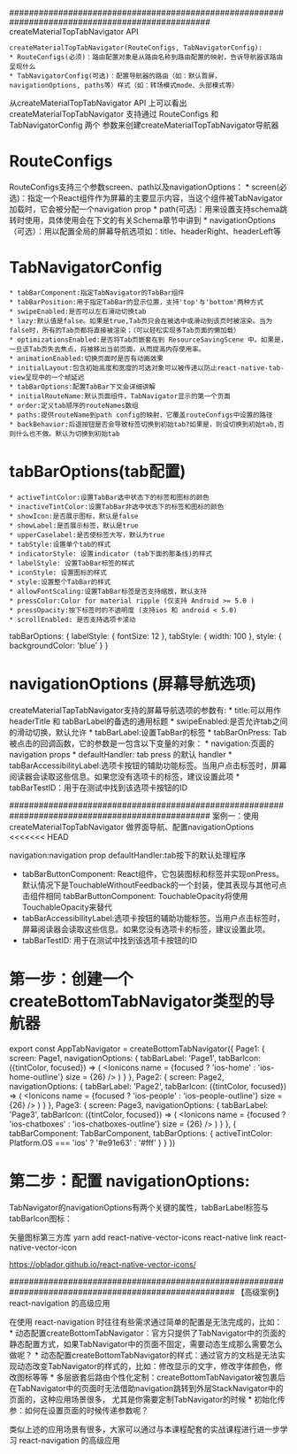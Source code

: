 #################################################################################################
createMaterialTopTabNavigator API

    createMaterialTopTabNavigator(RouteConfigs, TabNavigatorConfig):
    * RouteConfigs(必须)：路由配置对象是从路由名称到路由配置的映射，告诉导航器该路由呈现什么
    * TabNavigatorConfig(可选)：配置导航器的路由（如：默认首屏，navigationOptions, paths等）样式（如：转场模式mode、头部模式等）

从createMaterialTopTabNavigator API 上可以看出 createMaterialTopTabNavigator 支持通过 RouteConfigs 和 TabNavigatorConfig 两个
参数来创建createMaterialTopTabNavigator导航器

# RouteConfigs

RouteConfigs支持三个参数screen、path以及navigationOptions：
    * screen(必选)：指定一个React组件作为屏幕的主要显示内容，当这个组件被TabNavigator加载时，它会被分配一个navigation prop
    * path(可选)：用来设置支持schema跳转时使用，具体使用会在下文的有关Schema章节中讲到
    * navigationOptions（可选）：用以配置全局的屏幕导航选项如：title、headerRight、headerLeft等

# TabNavigatorConfig
    * tabBarComponent:指定TabNavigator的TabBar组件
    * tabBarPosition:用于指定TabBar的显示位置，支持'top'与'bottom'两种方式
    * swipeEnabled:是否可以左右滑动切换tab
    * lazy:默认值是false。如果是true,Tab页只会在被选中或滑动到该页时被渲染。当为false时，所有的Tab页都将直接被渲染；（可以轻松实现多Tab页面的懒加载）
    * optimizationsEnabled:是否将Tab页嵌套在到 ResourceSavingScene 中。如果是，一旦该Tab页失去焦点，将被移出当前页面，从而提高内存使用率。
    * animationEnabled:切换页面时是否有动画效果
    * initialLayout:包含初始高度和宽度的可选对象可以被传递以防止react-native-tab-view呈现中的一个帧延迟
    * tabBarOptions:配置TabBar下文会详细讲解
    * initialRouteName:默认页面组件，TabNavigator显示的第一个页面
    * order:定义tab顺序的routeNames数组
    * paths:提供routeName到path config的映射，它覆盖routeConfigs中设置的路径
    * backBehavior:后退按钮是否会导致标签切换到初始tab?如果是，则设切换到初始tab,否则什么也不做。默认为切换到初始tab

# tabBarOptions(tab配置)
    * activeTintColor:设置TabBar选中状态下的标签和图标的颜色
    * inactiveTintColor:设置TabBar非选中状态下的标签和图标的颜色
    * showIcon:是否展示图标，默认是false
    * showLabel:是否展示标签，默认是true
    * upperCaselabel:是否使标签大写，默认为true
    * tabStyle:设置单个tab的样式
    * indicatorStyle: 设置indicator (tab下面的那条线)的样式
    * labelStyle: 设置TabBar标签的样式
    * iconStyle: 设置图标的样式
    * style:设置整个TabBar的样式
    * allowFontScaling:设置TabBar标签是否支持缩放，默认支持
    * pressColor:Color for material ripple (仅支持 Android >= 5.0 )
    * pressOpacity:按下标签时的不透明度 (支持ios 和 android < 5.0)
    * scrollEnabled: 是否支持选项卡滚动

tabBarOptions: {
    labelStyle: {
        fontSize: 12
    },
    tabStyle: {
        width: 100
    },
    style: {
        backgroundColor: 'blue'
    }
}

# navigationOptions (屏幕导航选项)

createMaterialTapTabNavigator支持的屏幕导航选项的参数有:
    * title:可以用作headerTitle 和 tabBarLabel的备选的通用标题
    * swipeEnabled:是否允许tab之间的滑动切换，默认允许
    * tabBarLabel:设置TabBar的标签
    * tabBarOnPress: Tab被点击的回调函数，它的参数是一包含以下变量的对象：
        * navigation:页面的navigation props
        * defaultHandler: tab press 的默认 handler
    * tabBarAccessibilityLabel:选项卡按钮的辅助功能标签。当用户点击标签时，屏幕阅读器会读取这些信息。如果您没有选项卡的标签，建议设置此项
    * tabBarTestID：用于在测试中找到该选项卡按钮的ID

#################################################################################################
案例一：使用 createMaterialTopTabNavigator 做界面导航、配置navigationOptions
<<<<<<< HEAD

navigation:navigation prop
defaultHandler:tab按下的默认处理程序

* tabBarButtonComponent: React组件，它包装图标和标签并实现onPress。默认情况下是TouchableWithoutFeedback的一个封装，使其表现与其他可点击组件相同
  tabBarButtonComponent: TouchableOpacity将使用TouchableOpacity来替代
* tabBarAccessibllityLabel:选项卡按钮的辅助功能标签。当用户点击标签时，屏幕阅读器会读取这些信息。如果您没有选项卡的标签，建议设置此项。
* tabBarTestID: 用于在测试中找到该选项卡按钮的ID

# 第一步：创建一个createBottomTabNavigator类型的导航器

export const AppTabNavigator = createBottomTabNavigator({
    Page1: {
        screen: Page1,
        navigationOptions: {
            tabBarLabel: 'Page1',
            tabBarIcon: ({tintColor, focused}) => (
                <Ionicons
                    name = {focused ? 'ios-home' : 'ios-home-outline'}
                    size = {26}
                />
            )
        }
    },
    Page2: {
        screen: Page2,
        navigationOptions: {
            tabBarLabel: 'Page2',
            tabBarIcon: ({tintColor, focused}) => (
                <Ionicons
                    name = {focused ? 'ios-people' : 'ios-people-outline'}
                    size = {26}
                />
            )
        }
    },
    Page3: {
        screen: Page3,
        navigationOptions: {
            tabBarLabel: 'Page3',
            tabBarIcon: ({tintColor, focused}) => (
                <Ionicons
                    name = {focused ? 'ios-chatboxes' : 'ios-chatboxes-outline'}
                    size = {26}
                />
            )
        }
    }, {
        tabBarComponent: TabBarComponent,
        tabBarOptions: {
            activeTintColor: Platform.OS === 'ios' ? '#e91e63' : '#fff'
        }
    }
})

# 第二步：配置 navigationOptions:

TabNavigator的navigationOptions有两个关键的属性，tabBarLabel标签与tabBarIcon图标：




矢量图标第三方库
yarn add react-native-vector-icons
react-native link react-native-vector-icon

https://oblador.github.io/react-native-vector-icons/






######################################################################################################
【高级案例】 react-navigation 的高级应用

在使用 react-navigation 时往往有些需求通过简单的配置是无法完成的，比如：
    * 动态配置createBottomTabNavigator：官方只提供了TabNavigator中的页面的静态配置方式，如果TabNavigator中的页面不固定，需要动态生成那么需要怎么做呢？
    * 动态配置createBottomTabNavigator的样式：通过官方的文档是无法实现动态改变TabNavigator的样式的，比如：修改显示的文字，修改字体颜色，修改图标等等
    * 多层嵌套后路由个性化定制：createBottomTabNavigator被包裹后在TabNavigator中的页面时无法借助navigation跳转到外层StackNavigator中的页面的，这种应用场景很多，
      尤其是你需要定制TabNavigator的时候
    * 初始化传参：如何在设置页面的时候传递参数呢？

类似上述的应用场景有很多，大家可以通过与本课程配套的实战课程进行进一步学习 react-navigation 的高级应用
